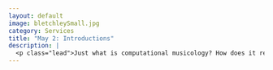 ```yaml
---
layout: default
image: bletchleySmall.jpg
category: Services
title: "May 2: Introductions"
description: |
  <p class="lead">Just what is computational musicology? How does it relate to the digital humanities? to data science? Today, we'll get a broad overview of the discipline, as well as get to know each other and some of the tools we'll be using. We'll also work through the following reading together:</p><ul><li>Ted Underwood, <a href="http://tedunderwood.com/2012/08/25/how-not-to-do-things-with-words/">How Not to Do Things With Words</a></li></ul>
---
```

